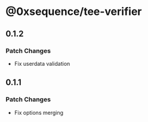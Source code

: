# @0xsequence/tee-verifier

## 0.1.2

### Patch Changes

- Fix userdata validation

## 0.1.1

### Patch Changes

- Fix options merging

